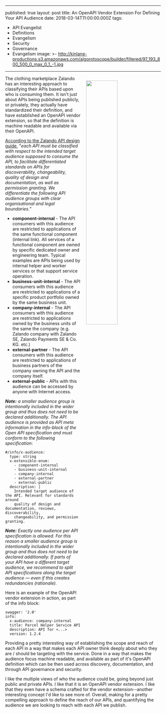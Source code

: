 
---
published: true
layout: post
title: An OpenAPI Vendor Extension For Defining Your API Audience
date: 2018-03-14T11:00:00.000Z
tags:
  - API Evangelist
  - Definitions
  - Evangelism
  - Security
  - Governance
  - Evangelism
image: >-
  http://kinlane-productions.s3.amazonaws.com/algorotoscope/builder/filtered/97_193_800_500_0_max_0_1_-1.jpg
---
<p><img src="{{ page.image }}" width="45%" align="right" style="padding: 15px;" /></p>The clothing marketplace Zalando has an interesting approach to classifying their APIs based upon who is consuming them. It isn't just about APIs being published publicly, or privately, they actually have standardized their definition, and have established an OpenAPI vendor extension, so that the definition is machine readable and available via their OpenAPI.

[According to the Zalando API design guide](http://zalando.github.io/restful-api-guidelines/index.html#219), "_each API must be classified with respect to the intended target audience supposed to consume the API, to facilitate differentiated standards on APIs for discoverability, changeability, quality of design and documentation, as well as permission granting. We differentiate the following API audience groups with clear organisational and legal boundaries._"

- **component-internal** - The API consumers with this audience are restricted to applications of the same functional component (internal link). All services of a functional component are owned by specific dedicated owner and engineering team. Typical examples are APIs being used by internal helper and worker services or that support service operation.
- **business-unit-internal** - The API consumers with this audience are restricted to applications of a specific product portfolio owned by the same business unit.
- **company-internal** - The API consumers with this audience are restricted to applications owned by the business units of the same the company (e.g. Zalando company with Zalando SE, Zalando Payments SE & Co. KG. etc.)
- **external-partner** - The API consumers with this audience are restricted to applications of business partners of the company owning the API and the company itself.
- **external-public** - APIs with this audience can be accessed by anyone with Internet access.

_**Note:** a smaller audience group is intentionally included in the wider group and thus does not need to be declared additionally. The API audience is provided as API meta information in the info-block of the Open API specification and must conform to the following specification_:
```
#/info/x-audience:
  type: string
  x-extensible-enum:
    - component-internal
    - business-unit-internal
    - company-internal
    - external-partner
    - external-public
  description: |
    Intended target audience of the API. Relevant for standards around
    quality of design and documentation, reviews, discoverability,
    changeability, and permission granting.
```
_**Note:** Exactly one audience per API specification is allowed. For this reason a smaller audience group is intentionally included in the wider group and thus does not need to be declared additionally. If parts of your API have a different target audience, we recommend to split API specifications along the target audience — even if this creates redundancies (rationale)._

Here is an example of the OpenAPI vendor extension in action, as part of the info block:
```
swagger: '2.0'
info:
  x-audience: company-internal
  title: Parcel Helper Service API
  description: API for <...>
  version: 1.2.4
```
Providing a pretty interesting way of establishing the scope and reach of each API in a way that makes each API owner think deeply about who they are / should be targeting with the service. Done in a way that makes the audience focus machine readable, and available as part of it's OpenAPI definition which can be then used across discovery, documentation, and through API governance and security.

I like the multiple views of who the audience could be, going beyond just public and private APIs. I like that it is an OpenAPI vendor extension. I like that they even have a schema crafted for the vendor extension--another interesting concept I'd like to see more of. Overall, making for a pretty compelling approach to define the reach of our APIs, and quantifying the audience we are looking to reach with each API we publish.
